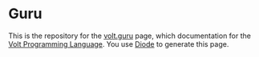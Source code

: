 # Guru

This is the repository for the [volt.guru](http://volt.guru) page,
which documentation for the [Volt Programming Language](http://volt-lang.org).
You use [Diode](http://volt.guru/diode) to generate this page.
